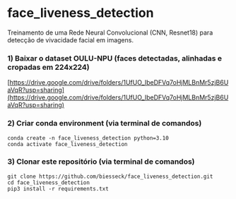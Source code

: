 # face_liveness_detection
Treinamento de uma Rede Neural Convolucional (CNN, Resnet18) para detecção de vivacidade facial em imagens.

### 1) Baixar o dataset OULU-NPU (faces detectadas, alinhadas e cropadas em 224x224)
[https://drive.google.com/drive/folders/1UfUO_IbeDFVq7oHjMLBnMr5zjB6UaVqR?usp=sharing](https://drive.google.com/drive/folders/1UfUO_IbeDFVq7oHjMLBnMr5zjB6UaVqR?usp=sharing)

### 2) Criar conda environment (via terminal de comandos)
```
conda create -n face_liveness_detection python=3.10
conda activate face_liveness_detection
```

### 3) Clonar este repositório (via terminal de comandos)
```
git clone https://github.com/biesseck/face_liveness_detection.git
cd face_liveness_detection
pip3 install -r requirements.txt
```

